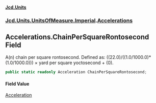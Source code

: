 #### [Jcd.Units](index.md 'index')
### [Jcd.Units.UnitsOfMeasure.Imperial](Jcd.Units.UnitsOfMeasure.Imperial.md 'Jcd.Units.UnitsOfMeasure.Imperial').[Accelerations](Accelerations.md 'Jcd.Units.UnitsOfMeasure.Imperial.Accelerations')

## Accelerations.ChainPerSquareRontosecond Field

A(n) chain per square rontosecond. Defined as: ((22.0)/((1.0/1000.0)*(1.0/1000.0))) × yard per square yoctosecond + (0).

```csharp
public static readonly Acceleration ChainPerSquareRontosecond;
```

#### Field Value
[Acceleration](Acceleration.md 'Jcd.Units.UnitTypes.Acceleration')